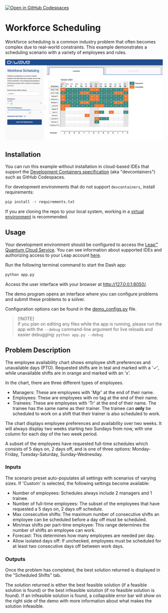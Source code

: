 [![Open in GitHub Codespaces](
  https://img.shields.io/badge/Open%20in%20GitHub%20Codespaces-333?logo=github)](
  https://codespaces.new/dwave-examples/employee-scheduling?quickstart=1)
<!-- [![Linux/Mac/Windows build status](
  https://circleci.com/gh/dwave-examples/employee-scheduling.svg?style=shield)](
  https://circleci.com/gh/dwave-examples/employee-scheduling) -->

# Workforce Scheduling

Workforce scheduling is a common industry problem that often becomes complex
due to real-world constraints. This example demonstrates
a scheduling scenario with a variety of employees and rules.

![Screen Image](static/demo.png)

## Installation

You can run this example without installation in cloud-based IDEs that support the
[Development Containers specification](https://containers.dev/supporting) (aka "devcontainers")
such as GitHub Codespaces.

For development environments that do not support `devcontainers`, install requirements:

```bash
pip install -r requirements.txt
```

If you are cloning the repo to your local system, working in a
[virtual environment](https://docs.python.org/3/library/venv.html) is recommended.

## Usage

Your development environment should be configured to access the
[Leap&trade; Quantum Cloud Service](https://docs.ocean.dwavesys.com/en/stable/overview/sapi.html).
You can see information about supported IDEs and authorizing access to your Leap account
[here](https://docs.dwavesys.com/docs/latest/doc_leap_dev_env.html).

Run the following terminal command to start the Dash app:

```bash
python app.py
```

Access the user interface with your browser at http://127.0.0.1:8050/.

The demo program opens an interface where you can configure problems and submit these problems to
a solver.

Configuration options can be found in the [demo_configs.py](demo_configs.py) file.

> [!NOTE]\
> If you plan on editing any files while the app is running,
please run the app with the `--debug` command-line argument for live reloads and easier debugging:
`python app.py --debug`

## Problem Description

The employee availability chart shows employee shift preferences and unavailable
days (PTO). Requested shifts are in teal and marked with a '✓', while
unavailable shifts are in orange and marked with an 'x'.

In the chart, there are three different types of employees.

- Managers: These are employees with 'Mgr' at the end of their name.
- Employees: These are employees with no tag at the end of their name.
- Trainees: These are employees with 'Tr' at the end of their name. The trainee
  has the same name as their trainer. The trainee can **only** be scheduled to
  work on a shift that their trainer is also scheduled to work.

The chart displays employee preferences and availability over two weeks. It will
always display two weeks starting two Sundays from now, with one column for each day of the two week period.

A subset of the employees have requested full-time schedules which consists of 5 days on,
2 days off, and is one of three options: Monday-Friday, Tuesday-Saturday, Sunday-Wednesday.

### Inputs

The scenario preset auto-populates all settings with scenarios of varying
sizes. If 'Custom' is selected, the following settings become available:

- Number of employees: Schedules always include 2 managers and 1 trainee.
- Number of full-time employees: The subset of the employees that have requested a 5 days on,
2 days off schedule.
- Max consecutive shifts: The maximum number of consecutive shifts an employee
  can be scheduled before a day off must be scheduled.
- Min/max shifts per part-time employee: This range determines the number of shifts an
  employee can work.
- Forecast: This determines how many employees are needed per day.
- Allow isolated days off: If unchecked, employees must be
  scheduled for at least two consecutive days off between work days.

### Outputs

Once the problem has completed, the best solution returned is displayed in
the "Scheduled Shifts" tab.

The solution returned is either the best feasible solution (if a feasible
solution is found) or the best infeasible solution (if no feasible solution is
found). If an infeasible solution is found, a collapsible error bar will show
on the right side of the demo with more information about what makes the solution
infeasible.

